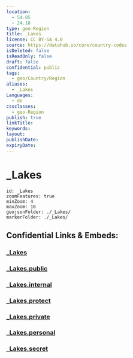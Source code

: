 ```yaml
---
location:
  - 54.85
  - 24.18
type: geo-Region
title: _Lakes
license: CC BY-SA 4.0
source: https://datahub.io/core/country-codes
isDeleted: false
isReadOnly: false
draft: false
confidential: public
tags:
  - geo/Country/Region
aliases:
  - _Lakes
Languages:
  - de
cssclasses:
  - geo-Region
publish: true
linkTitle:
keywords:
layout:
publishDate:
expiryDate:
---
```


# _Lakes

```leaflet
id: _Lakes
zoomFeatures: true 
minZoom: 4 
maxZoom: 18
geojsonFolder: ./_Lakes/
markerFolder: ./_Lakes/
```


## Confidential Links & Embeds: 

### [_Lakes](/_Standards/Earth/Continent/Europe/Europe~North/Lithuania/Counties~Lithuania/Kauno/_Lakes.md) 

### [_Lakes.public](/_public/Earth/Continent/Europe/Europe~North/Lithuania/Counties~Lithuania/Kauno/_Lakes.public.md) 

### [_Lakes.internal](/_internal/Earth/Continent/Europe/Europe~North/Lithuania/Counties~Lithuania/Kauno/_Lakes.internal.md) 

### [_Lakes.protect](/_protect/Earth/Continent/Europe/Europe~North/Lithuania/Counties~Lithuania/Kauno/_Lakes.protect.md) 

### [_Lakes.private](/_private/Earth/Continent/Europe/Europe~North/Lithuania/Counties~Lithuania/Kauno/_Lakes.private.md) 

### [_Lakes.personal](/_personal/Earth/Continent/Europe/Europe~North/Lithuania/Counties~Lithuania/Kauno/_Lakes.personal.md) 

### [_Lakes.secret](/_secret/Earth/Continent/Europe/Europe~North/Lithuania/Counties~Lithuania/Kauno/_Lakes.secret.md)

